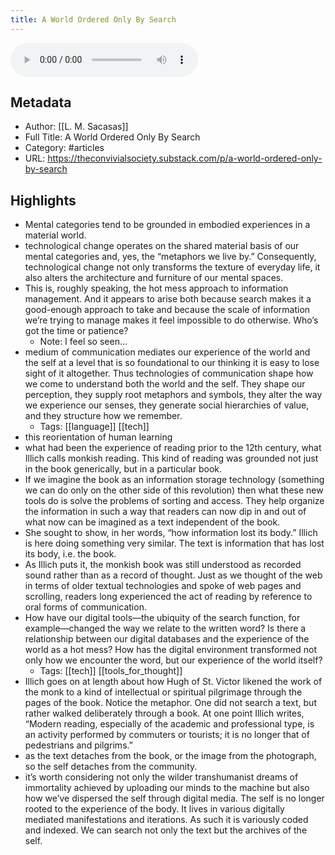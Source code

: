 ```yaml
---
title: A World Ordered Only By Search
---
```

![rw-book-cover](https://api.substack.com/feed/podcast/42276783.mp3)

## Metadata
- Author: [[L. M. Sacasas]]
- Full Title: A World Ordered Only By Search
- Category: #articles
- URL: https://theconvivialsociety.substack.com/p/a-world-ordered-only-by-search

## Highlights
- Mental categories tend to be grounded in embodied experiences in a material world.
- technological change operates on the shared material basis of our mental categories and, yes, the “metaphors we live by.” Consequently, technological change not only transforms the texture of everyday life, it also alters the architecture and furniture of our mental spaces.
- This is, roughly speaking, the hot mess approach to information management. And it appears to arise both because search makes it a good-enough approach to take and because the scale of information we’re trying to manage makes it feel impossible to do otherwise. Who’s got the time or patience?
    - Note: I feel so seen…
- medium of communication mediates our experience of the world and the self at a level that is so foundational to our thinking it is easy to lose sight of it altogether. Thus technologies of communication shape how we come to understand both the world and the self. They shape our perception, they supply root metaphors and symbols, they alter the way we experience our senses, they generate social hierarchies of value, and they structure how we remember.
    - Tags: [[language]] [[tech]] 
- this reorientation of human learning
- what had been the experience of reading prior to the 12th century, what Illich calls monkish reading. This kind of reading was grounded not just in the book generically, but in a particular book.
- If we imagine the book as an information storage technology (something we can do only on the other side of this revolution) then what these new tools do is solve the problems of sorting and access. They help organize the information in such a way that readers can now dip in and out of what now can be imagined as a text independent of the book.
- She sought to show, in her words, “how information lost its body.” Illich is here doing something very similar. The text is information that has lost its body, i.e. the book.
- As Illich puts it, the monkish book was still understood as recorded sound rather than as a record of thought. Just as we thought of the web in terms of older textual technologies and spoke of web pages and scrolling, readers long experienced the act of reading by reference to oral forms of communication.
- How have our digital tools—the ubiquity of the search function, for example—changed the way we relate to the written word? Is there a relationship between our digital databases and the experience of the world as a hot mess? How has the digital environment transformed not only how we encounter the word, but our experience of the world itself?
    - Tags: [[tech]] [[tools_for_thought]] 
- Illich goes on at length about how Hugh of St. Victor likened the work of the monk to a kind of intellectual or spiritual pilgrimage through the pages of the book. Notice the metaphor. One did not search a text, but rather walked deliberately through a book. At one point Illich writes, “Modern reading, especially of the academic and professional type, is an activity performed by commuters or tourists; it is no longer that of pedestrians and pilgrims.”
- as the text detaches from the book, or the image from the photograph, so the self detaches from the community.
- it’s worth considering not only the wilder transhumanist dreams of immortality achieved by uploading our minds to the machine but also how we’ve dispersed the self through digital media. The self is no longer rooted to the experience of the body. It lives in various digitally mediated manifestations and iterations. As such it is variously coded and indexed. We can search not only the text but the archives of the self.
